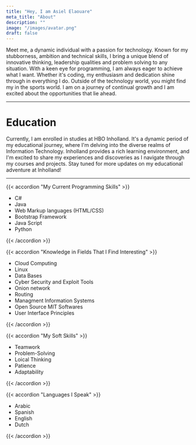 ```yaml
---
title: "Hey, I am Asiel Elaouare"
meta_title: "About"
description: ""
image: "/images/avatar.png"
draft: false
---
```



Meet me, a dynamic individual with a passion for technology. Known for my stubborness, ambition and technical skills, I bring a unique blend of innovative thinking, leadership qualities and problem solving to any situation. With a keen eye for programming, I am always eager to achieve what I want. Whether it's coding, my enthusiasm and dedication shine through in everything I do. Outside of the technology world, you might find my in the sports world. I am on a journey of continual growth and I am excited about the opportunities that lie ahead.

<hr>

# Education

Currently, I am enrolled in studies at HBO Inholland. It's a dynamic period of my educational journey, where I'm delving into the diverse realms of Information Technology. Inholland provides a rich learning environment, and I'm excited to share my experiences and discoveries as I navigate through my courses and projects. Stay tuned for more updates on my educational adventure at Inholland! 

<hr>


{{< accordion "My Current Programming Skills" >}}

- C#
- Java
- Web Markup languages (HTML/CSS)
- Bootstrap Framework
- Java Script
- Python

{{< /accordion >}}

{{< accordion "Knowledge in Fields That I Find Interesting" >}}

- Cloud Computing
- Linux
- Data Bases
- Cyber Security and Exploit Tools 
- Onion network
- Routing
- Managment Information Systems
- Open Source MIT Softwares 
- User Interface Principles



{{< /accordion >}}

{{< accordion "My Soft Skills" >}}

- Teamwork
- Problem-Solving
- Loical Thinking
- Patience
- Adaptability


{{< /accordion >}}


{{< accordion "Languages I Speak" >}}

- Arabic
- Spanish
- English
- Dutch


{{< /accordion >}}



